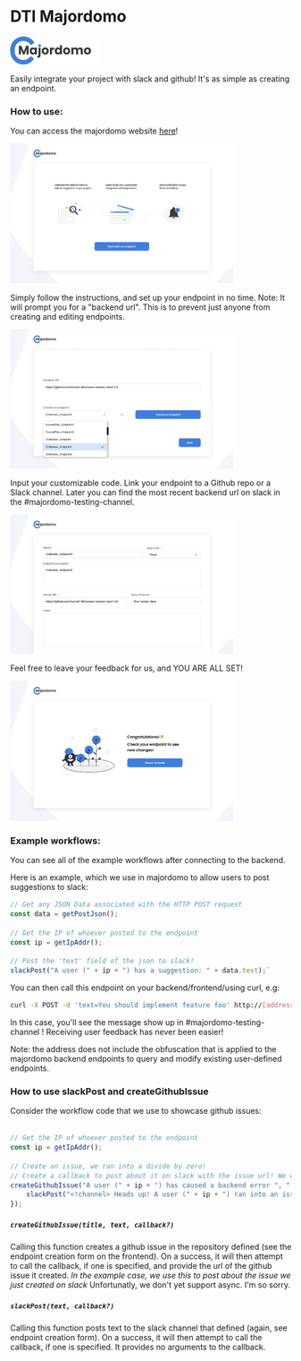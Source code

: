 # DTI Majordomo

<img src="docs/images/logo.png">

Easily integrate your project with slack and github! It's as simple as creating an endpoint.

### How to use:

You can access the majordomo website [here](https://khemritolya.github.io/dti-majordomo/)!

<img src="Screenshots/onboarding_design.png" width=400)>

Simply follow the instructions, and set up your endpoint in no time. Note: It will prompt you for a "backend url". This is to prevent just anyone from creating and editing endpoints. 

<img src="Screenshots/create endpoint_design.png" width=400)>

Input your customizable code. Link your endpoint to a Github repo or a Slack channel. Later you can find the most recent backend url on slack in the #majordomo-testing-channel. 

<img src="Screenshots/form_design.png" width=400)>

Feel free to leave your feedback for us, and YOU ARE ALL SET!

<img src="Screenshots/confirmation_design.png" width=400)>


### Example workflows:

You can see all of the example workflows after connecting to the backend.

Here is an example, which we use in majordomo to allow users to post suggestions to slack:

```javascript
// Get any JSON Data associated with the HTTP POST request
const data = getPostJson();

// Get the IP of whoever posted to the endpoint
const ip = getIpAddr();

// Post the 'text' field of the json to slack!
slackPost("A user (" + ip + ") has a suggestion: " + data.text);`
```

You can then call this endpoint on your backend/frontend/using curl, e.g:

```bash
curl -X POST -d 'text=You should implement feature foo' http://[address]:17760/custom-endpoints/majordomo-suggestion
```

In this case, you'll see the message show up in #majordomo-testing-channel ! Receiving user feedback has never been easier!

Note: the address does not include the obfuscation that is applied to the majordomo backend endpoints to query and modify existing user-defined endpoints.

### How to use slackPost and createGithubIssue

Consider the workflow code that we use to showcase github issues:

```javascript

// Get the IP of whoever posted to the endpoint
const ip = getIpAddr();

// Create an issue, we ran into a divide by zero!
// Create a callback to post about it on slack with the issue url! We wou;dn't want to miss it!
createGithubIssue("A user (" + ip + ") has caused a backend error ", " <! -- snip -->", function(issueUrl) {
    slackPost("<!channel> Heads up! A user (" + ip + ") ran into an issue: " + issueUrl)
});
 ```
 
##### `createGithubIssue(title, text, callback?)`

Calling this function creates a github issue in the repository defined (see the endpoint creation form on the frontend). On a success, it will then attempt to call the callback, if one is specified, and provide the url of the github issue it created. *In the example case, we use this to post about the issue we just created on slack* Unfortunatly, we don't yet support async. I'm so sorry.

##### `slackPost(text, callback?)`

Calling this function posts text to the slack channel that defined (again, see endpoint creation form). On a success, it will then attempt to call the callback, if one is specified. It provides no arguments to the callback.

